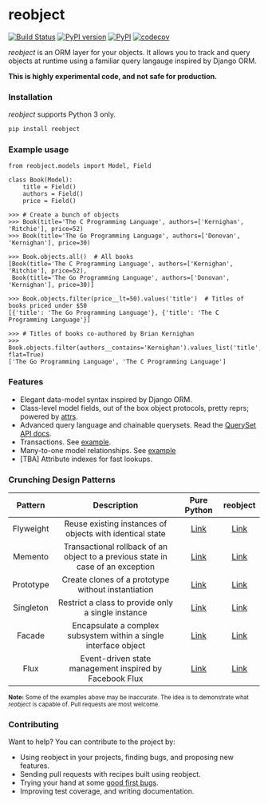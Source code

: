 # reobject

[![Build Status](https://travis-ci.org/onyb/reobject.svg?branch=master)](https://travis-ci.org/onyb/reobject)
[![PyPI version](https://badge.fury.io/py/reobject.svg)](https://badge.fury.io/py/reobject)
[![PyPI](https://img.shields.io/pypi/pyversions/reobject.svg)](https://pypi.python.org/pypi/reobject)
[![codecov](https://codecov.io/gh/onyb/reobject/branch/master/graph/badge.svg)](https://codecov.io/gh/onyb/reobject)

*reobject* is an ORM layer for your objects. It allows you to track and query
objects at runtime using a familiar query langauge inspired by Django ORM.


**This is highly experimental code, and not safe for production.**

### Installation

*reobject* supports Python 3 only.

```sh
pip install reobject
```

### Example usage

```py3
from reobject.models import Model, Field

class Book(Model):
    title = Field()
    authors = Field()
    price = Field()

>>> # Create a bunch of objects
>>> Book(title='The C Programming Language', authors=['Kernighan', 'Ritchie'], price=52)
>>> Book(title='The Go Programming Language', authors=['Donovan', 'Kernighan'], price=30)

>>> Book.objects.all()  # All books
[Book(title='The C Programming Language', authors=['Kernighan', 'Ritchie'], price=52),
 Book(title='The Go Programming Language', authors=['Donovan', 'Kernighan'], price=30)]

>>> Book.objects.filter(price__lt=50).values('title')  # Titles of books priced under $50
[{'title': 'The Go Programming Language'}, {'title': 'The C Programming Language'}]

>>> # Titles of books co-authored by Brian Kernighan
>>> Book.objects.filter(authors__contains='Kernighan').values_list('title', flat=True)
['The Go Programming Language', 'The C Programming Language']
```

### Features

* Elegant data-model syntax inspired by Django ORM.
* Class-level model fields, out of the box object protocols, pretty reprs; powered by [attrs](http://attrs.org).
* Advanced query language and chainable querysets. Read the [QuerySet API docs](https://onyb.github.io/reobject/querysets).
* Transactions. See [example](tests/unit/test_transaction.py#L7-L13).
* Many-to-one model relationships. See [example](tests/unit/test_manager.py#L61-L108)
* [TBA] Attribute indexes for fast lookups.

### Crunching Design Patterns

|  Pattern      |                        Description                       | Pure Python | reobject |
|:-------------:|:--------------------------------------------------------:|:--------:|:-----------:|
| Flyweight     | Reuse existing instances of objects with identical state | [Link](https://github.com/faif/python-patterns/blob/master/structural/flyweight.py) | [Link](examples/flyweight.py) |
| Memento       | Transactional rollback of an object to a previous state in case of an exception | [Link](https://github.com/faif/python-patterns/blob/master/behavioral/memento.py) | [Link](tests/unit/test_transaction.py) |
| Prototype     | Create clones of a prototype without instantiation       | [Link](https://github.com/faif/python-patterns/blob/master/creational/prototype.py) | [Link](examples/prototype.py) |
| Singleton     | Restrict a class to provide only a single instance       | [Link](http://python-3-patterns-idioms-test.readthedocs.io/en/latest/Singleton.html) | [Link](examples/singleton.py) |
| Facade        | Encapsulate a complex subsystem within a single interface object | [Link](https://github.com/faif/python-patterns/blob/master/structural/facade.py) | [Link](examples/facade.py) |
| Flux          | Event-driven state management inspired by Facebook Flux  | [Link](https://github.com/onyb/python-flux/blob/master/flux/store.py) | [Link](examples/flux.py) |

<sub><b>Note:</b> Some of the examples above may be inaccurate. The idea is to demonstrate what <i>reobject</i> is capable of. Pull requests are most welcome.</sub>

### Contributing

Want to help? You can contribute to the project by:

* Using reobject in your projects, finding bugs, and proposing new features.
* Sending pull requests with recipes built using reobject.
* Trying your hand at some [good first bugs](https://github.com/onyb/reobject/issues?q=is%3Aissue+is%3Aopen+label%3Abitesize).
* Improving test coverage, and writing documentation.
